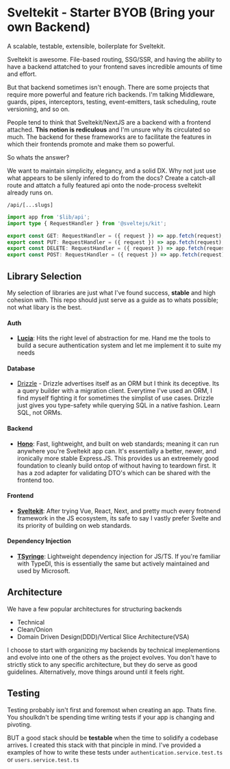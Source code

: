 # Sveltekit - Starter BYOB (Bring your own Backend)

A scalable, testable, extensible, boilerplate for Sveltekit.

Sveltekit is awesome. File-based routing, SSG/SSR, and having the ability to have a backend attatched to your frontend saves incredible amounts of time and effort.

But that backend sometimes isn't enough. There are some projects that require more powerful and feature rich backends. I'm talking Middleware, guards, pipes, interceptors, testing, event-emitters, task scheduling, route versioning, and so on.

People tend to think that Sveltekit/NextJS are a backend with a frontend attached. **This notion is rediculous** and I'm unsure why its circulated so much. The backend for these frameworks are to facilitate the features in which their frontends promote and make them so powerful.

So whats the answer?

We want to maintain simplicity, elegancy, and a solid DX. Why not just use what appears to be silenly infered to do from the docs? Create a catch-all route and attatch a fully featured api onto the node-process sveltekit already runs on.

`/api/[...slugs]`

```ts
import app from '$lib/api';
import type { RequestHandler } from '@sveltejs/kit';

export const GET: RequestHandler = ({ request }) => app.fetch(request);
export const PUT: RequestHandler = ({ request }) => app.fetch(request);
export const DELETE: RequestHandler = ({ request }) => app.fetch(request);
export const POST: RequestHandler = ({ request }) => app.fetch(request);
```

## Library Selection

My selection of libraries are just what I've found success, **stable** and high cohesion with. This repo should just serve as a guide as to whats possible; not what libary is the best.

#### Auth

- **[Lucia](https://lucia-auth.com)**: Hits the right level of abstraction for me. Hand me the tools to build a secure authentication system and let me implement it to suite my needs

#### Database

- [Drizzle](https://orm.drizzle.team/) - Drizzle advertises itself as an ORM but I think its deceptive. Its a query builder with a migration client. Everytime I've used an ORM, I find myself fighting it for sometimes the simplist of use cases. Drizzle just gives you type-safety while querying SQL in a native fashion. Learn SQL, not ORMs.

#### Backend

- **[Hono](https://hono.dev/)**: Fast, lightweight, and built on web standards; meaning it can run anywhere you're Sveltekit app can. It's essentially a better, newer, and ironically more stable Express.JS. This provides us an extreemely good foundation to cleanly build ontop of without having to teardown first. It has a zod adapter for validating DTO's which can be shared with the frontend too.

#### Frontend

- **[Sveltekit](https://kit.svelte.dev/)**: After trying Vue, React, Next, and pretty much every frotnend framework in the JS ecosystem, its safe to say I vastly prefer Svelte and its priority of building on web standards. 

#### Dependency Injection

- **[TSyringe](https://github.com/microsoft/tsyringe)**: Lightweight dependency injection for JS/TS. If you're familiar with TypeDI, this is essentially the same but actively maintained and used by Microsoft.

## Architecture 

We have a few popular architectures for structuring backends
* Technical
* Clean/Onion
* Domain Driven Design(DDD)/Vertical Slice Architecture(VSA)

I choose to start with organizing my backends by technical imeplementions and evolve into one of the others as the project evolves. You don't have to strictly stick to any specific architecture, but they do serve as good guidelines. Alternatively, move things around until it feels right.


## Testing

Testing probably isn't first and foremost when creating an app. Thats fine. You shoulkdn't be spending time writing tests if your app is changing and pivoting.

BUT a good stack should be **testable** when the time to solidify a codebase arrives. I created this stack with that pinciple in mind. I've provided a examples of how to write these tests under `authentication.service.test.ts` or `users.service.test.ts`


